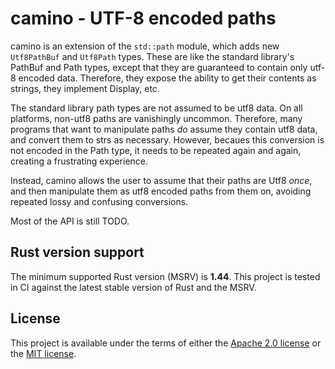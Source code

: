 # camino - UTF-8 encoded paths

camino is an extension of the `std::path` module, which adds new `Utf8PathBuf` and `Utf8Path` types.
These are like the standard library's PathBuf and Path types, except that they are guaranteed to
contain only utf-8 encoded data. Therefore, they expose the ability to get their contents as
strings, they implement Display, etc.

The standard library path types are not assumed to be utf8 data. On all platforms, non-utf8 paths
are vanishingly uncommon. Therefore, many programs that want to manipulate paths *do* assume they
contain utf8 data, and convert them to strs as necessary. However, becaues this conversion is not
encoded in the Path type, it needs to be repeated again and again, creating a frustrating
experience.

Instead, camino allows the user to assume that their paths are Utf8 *once*, and then manipulate them
as utf8 encoded paths from them on, avoiding repeated lossy and confusing conversions.

Most of the API is still TODO.

## Rust version support

The minimum supported Rust version (MSRV) is **1.44**. This project is tested in CI against the latest stable version of
Rust and the MSRV.

## License

This project is available under the terms of either the [Apache 2.0 license](LICENSE-APACHE) or the [MIT
license](LICENSE-MIT).
